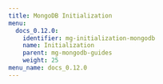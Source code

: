 ```yaml
---
title: MongoDB Initialization
menu:
  docs_0.12.0:
    identifier: mg-initialization-mongodb
    name: Initialization
    parent: mg-mongodb-guides
    weight: 25
menu_name: docs_0.12.0
---
```


